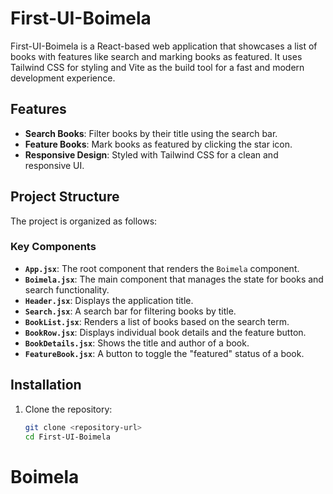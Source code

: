# First-UI-Boimela

First-UI-Boimela is a React-based web application that showcases a list of books with features like search and marking books as featured. It uses Tailwind CSS for styling and Vite as the build tool for a fast and modern development experience.

## Features

- **Search Books**: Filter books by their title using the search bar.
- **Feature Books**: Mark books as featured by clicking the star icon.
- **Responsive Design**: Styled with Tailwind CSS for a clean and responsive UI.

## Project Structure

The project is organized as follows:

### Key Components

- **`App.jsx`**: The root component that renders the `Boimela` component.
- **`Boimela.jsx`**: The main component that manages the state for books and search functionality.
- **`Header.jsx`**: Displays the application title.
- **`Search.jsx`**: A search bar for filtering books by title.
- **`BookList.jsx`**: Renders a list of books based on the search term.
- **`BookRow.jsx`**: Displays individual book details and the feature button.
- **`BookDetails.jsx`**: Shows the title and author of a book.
- **`FeatureBook.jsx`**: A button to toggle the "featured" status of a book.

## Installation

1. Clone the repository:
   ```sh
   git clone <repository-url>
   cd First-UI-Boimela
# Boimela
